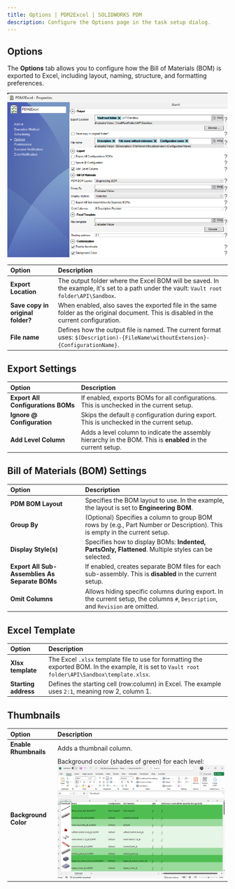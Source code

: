 ```yaml
---
title: Options | PDM2Excel | SOLIDWORKS PDM
description: Configure the Options page in the task setup dialog.
---
```

## Options

The **Options** tab allows you to configure how the Bill of Materials (BOM) is exported to Excel, including layout, naming, structure, and formatting preferences.

![alt text](/images/pdm2excel_options.png)

| **Option**                         | **Description**                                                                                                                                                        |
|:----------------------------------|:-----------------------------------------------------------------------------------------------------------------------------------------------------------------------|
| **Export Location**                | The output folder where the Excel BOM will be saved. In the example, it's set to a path under the vault: `Vault root folder\API\Sandbox`.                             |
| **Save copy in original folder?** | When enabled, also saves the exported file in the same folder as the original document. This is disabled in the current configuration.                                 |
| **File name**                      | Defines how the output file is named. The current format uses: `$(Description)-{FileName\withoutExtension}-{ConfigurationName}`.                                       |

## Export Settings

| **Option**                                      | **Description**                                                                                                                                                     |
|:------------------------------------------------|:--------------------------------------------------------------------------------------------------------------------------------------------------------------------|
| **Export All Configurations BOMs**              | If enabled, exports BOMs for all configurations. This is unchecked in the current setup.                                                                            |
| **Ignore @ Configuration**                      | Skips the default `@` configuration during export. This is unchecked in the current setup.                                                                          |
| **Add Level Column**                            | Adds a level column to indicate the assembly hierarchy in the BOM. This is **enabled** in the current setup.                                                       |

## Bill of Materials (BOM) Settings

| **Option**                                      | **Description**                                                                                                                                                     |
|:------------------------------------------------|:--------------------------------------------------------------------------------------------------------------------------------------------------------------------|
| **PDM BOM Layout**                              | Specifies the BOM layout to use. In the example, the layout is set to **Engineering BOM**.                                                                          |
| **Group By**                                     | (Optional) Specifies a column to group BOM rows by (e.g., Part Number or Description). This is empty in the current setup.                                         |
| **Display Style(s)**                            | Specifies how to display BOMs: **Indented, PartsOnly, Flattened**. Multiple styles can be selected.                                                                 |
| **Export All Sub-Assemblies As Separate BOMs**  | If enabled, creates separate BOM files for each sub-assembly. This is **disabled** in the current setup.                                                            |
| **Omit Columns**                                 | Allows hiding specific columns during export. In the current setup, the columns `#`, `Description`, and `Revision` are omitted.                                     |

## Excel Template

| **Option**                   | **Description**                                                                                                                                         |
|:----------------------------|:----------------------------------------------------------------------------------------------------------------------------------------------------------|
| **Xlsx template**           | The Excel `.xlsx` template file to use for formatting the exported BOM. In the example, it is set to `Vault root folder\API\Sandbox\template.xlsx`.     |
| **Starting address**        | Defines the starting cell (row:column) in Excel. The example uses `2:1`, meaning row 2, column 1.                                                        |

## Thumbnails

| **Option**           | **Description**                                                                                       |
|:---------------------|:------------------------------------------------------------------------------------------------------|
| **Enable Rhumbnails**| Adds  a thumbnail column.   |
| **Background Color**| Background color (shades of green) for each level: ![background color](/images/pdm2excelbackcolor.png)   |